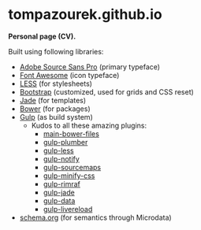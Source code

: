 # tompazourek.github.io

**Personal page (CV).**

Built using following libraries:

- [Adobe Source Sans Pro](https://github.com/adobe-fonts/source-sans-pro) (primary typeface)
- [Font Awesome](https://github.com/FortAwesome/Font-Awesome) (icon typeface)
- [LESS](https://github.com/less/less.js) (for stylesheets)
- [Bootstrap](https://github.com/twbs/bootstrap) (customized, used for grids and CSS reset)
- [Jade](https://github.com/jadejs/jade) (for templates)
- [Bower](https://github.com/bower/bower) (for packages)
- [Gulp](https://github.com/gulpjs/gulp) (as build system)
	- Kudos to all these amazing plugins:
		- [main-bower-files](https://github.com/ck86/main-bower-files)
		- [gulp-plumber](https://github.com/floatdrop/gulp-plumber)
		- [gulp-less](https://github.com/plus3network/gulp-less)
		- [gulp-notify](https://github.com/mikaelbr/gulp-notify)
		- [gulp-sourcemaps](https://github.com/floridoo/gulp-sourcemaps)
		- [gulp-minify-css](https://github.com/jonathanepollack/gulp-minify-css)
		- [gulp-rimraf](https://github.com/robrich/gulp-rimraf)
		- [gulp-jade](https://github.com/phated/gulp-jade)
		- [gulp-data](https://github.com/colynb/gulp-data)
		- [gulp-livereload](https://github.com/vohof/gulp-livereload)
- [schema.org](http://schema.org/) (for semantics through Microdata) 